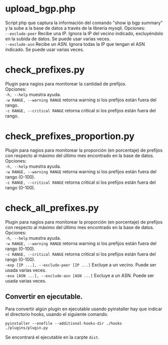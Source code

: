 # upload_bgp.php

Script php que captura la información del comando "show ip bgp summary" y la sube a la base de datos a través de la librería mysqli.
Opciones:  
`--exclude-peer`  Recibe una IP. Ignora la IP del vecino indicado, excluyéndolo en la subida de datos. Se puede usar varias veces.  
`--exclude-asn`  Recibe un ASN. Ignora todas la IP que tengan el ASN indicado. Se puede usar varias veces.

# check_prefixes.py

Plugin para nagios para monitorear la cantidad de prefijos.  
Opciones:  
`-h, --help`            muestra ayuda.  
 `-w RANGE, --warning RANGE` 
                        retorna warning si los prefijos están fuera del rango.  
 `-c RANGE, --critical RANGE`
                        retorna critical si los prefijos están fuera del rango.  
                        
# check_prefixes_proportion.py

Plugin para nagios para monitorear la proporción (en porcentaje) de prefijos con respecto al máximo del último mes encontrado en la base de datos. 
Opciones:  
`-h, --help`            muestra ayuda.  
 `-w RANGE, --warning RANGE` 
                        retorna warning si los prefijos están fuera del rango (0-100).  
 `-c RANGE, --critical RANGE`
                        retorna critical si los prefijos están fuera del rango (0-100).  

# check_all_prefixes.py

Plugin para nagios para monitorear la proporción (en porcentaje) de prefijos con respecto al máximo del último mes encontrado en la base de datos. 
Opciones:  
`-h, --help`            muestra ayuda.  
 `-w RANGE, --warning RANGE` 
                        retorna warning si los prefijos están fuera del rango (0-100).  
 `-c RANGE, --critical RANGE`
                        retorna critical si los prefijos están fuera del rango (0-100).  
 `-exp [IP ...], --exclude-peer [IP ...]`
                        Excluye a un vecino. Puede ser usada varias veces.   
 `-exa [ASN ...], --exclude-asn [ASN ...]`
                        Excluye a un ASN. Puede ser usada varias veces.  
## Convertir en ejecutable.
Para convertir algún plugin en ejecutable usando pyinstaller hay que indicar el directorio hooks, usando el siguiente comando.  

`pyinstaller --onefile --additional-hooks-dir ./hooks ./plugins/plugin.py`  

Se encontrará el ejecutable en la carpte `dist`.


